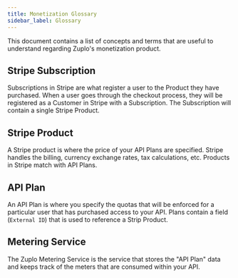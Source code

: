 ```yaml
---
title: Monetization Glossary
sidebar_label: Glossary
---
```


This document contains a list of concepts and terms that are useful to
understand regarding Zuplo's monetization product.

## Stripe Subscription

Subscriptions in Stripe are what register a user to the Product they have
purchased. When a user goes through the checkout process, they will be
registered as a Customer in Stripe with a Subscription. The Subscription will
contain a single Stripe Product.

## Stripe Product

A Stripe product is where the price of your API Plans are specified. Stripe
handles the billing, currency exchange rates, tax calculations, etc. Products in
Stripe match with API Plans.

## API Plan

An API Plan is where you specify the quotas that will be enforced for a
particular user that has purchased access to your API. Plans contain a field
(`External ID`) that is used to reference a Strip Product.

## Metering Service

The Zuplo Metering Service is the service that stores the "API Plan" data and
keeps track of the meters that are consumed within your API.
